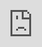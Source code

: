 ```yaml
---
title: PA Community Seminar 2025
permalink: /community-seminar-2025/
variant: tiptap
description: ""
---
```

<h4>Our Residents’ Network discovers the ultimate community opportunity: How do we unlock the incredible force that already exists within our residents and empower them to step forward as community champions?</h4>
<h4></h4>
<div class="iframe-wrapper">
<iframe style="position:absolute;top:0;left:0;width:100%;height:100%;" allowfullscreen="true" frameborder="0" src="https://player.vimeo.com/video/1124715983?h=ebc47835f3&amp;badge=0&amp;autopause=0&amp;player_id=0&amp;app_id=58479"></iframe>
</div>
<p></p>